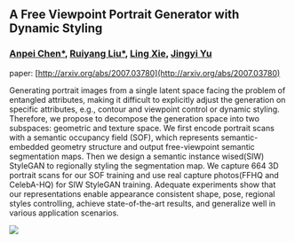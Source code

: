 ## A Free Viewpoint Portrait Generator with Dynamic Styling
### [Anpei Chen*](https://scholar.google.com/citations?user=fuR1FBwAAAAJ&hl=en), [Ruiyang Liu*](http://vic.shanghaitech.edu.cn/vrvc/en/people/ruiyang-liu/), [Ling Xie](https://scholar.google.com/citations?user=o5AJIyMAAAAJ&hl=en), [Jingyi Yu](http://vic.shanghaitech.edu.cn/vrvc/en/people/jingyi-yu/)
paper: [http://arxiv.org/abs/2007.03780](http://arxiv.org/abs/2007.03780)

Generating portrait images from a single latent space facing the problem of entangled attributes, making it difficult to explicitly adjust the generation on specific attributes, e.g., contour and viewpoint control or dynamic styling. Therefore, we propose to decompose the generation space into two subspaces: geometric and texture space. We first encode portrait scans with a semantic occupancy field (SOF), which represents semantic-embedded geometry structure and output free-viewpoint semantic segmentation maps. Then we design a semantic instance wised(SIW) StyleGAN to regionally styling the segmentation map. We capture 664 3D portrait scans for our SOF training and use real capture photos(FFHQ and CelebA-HQ) for SIW StyleGAN training. Adequate experiments show that our representations enable appearance consistent shape, pose, regional styles controlling, achieve state-of-the-art results, and generalize well in various application scenarios.

![](https://github.com/apchenstu/sofgan/blob/master/githubpage.gif)